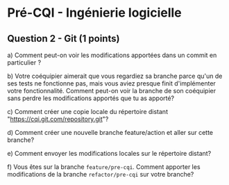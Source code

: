 # Pré-CQI - Ingénierie logicielle

## Question 2 - Git (1 points)

a) Comment peut-on voir les modifications apportées dans un commit en particulier ?

b) Votre coéquipier aimerait que vous regardiez sa branche parce qu'un de ses tests ne fonctionne pas, mais vous aviez presque finit d'implémenter votre fonctionnalité. Comment peut-on voir la branche de son coéquipier sans perdre les modifications apportés que tu as apporté?

c) Comment créer une copie locale du répertoire distant "https://cqi.git.com/repository.git"?

d) Comment créer une nouvelle branche feature/action et aller sur cette branche?

e) Comment envoyer les modifications locales sur le répertoire distant?

f) Vous êtes sur la branche `feature/pre-cqi`. Comment apporter les modifications de la branche `refactor/pre-cqi` sur votre branche?
